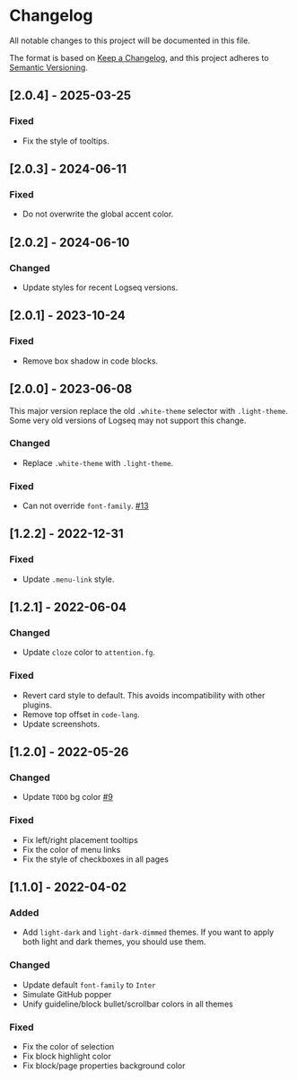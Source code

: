 # Changelog

All notable changes to this project will be documented in this file.

The format is based on [Keep a Changelog](https://keepachangelog.com/en/1.0.0/),
and this project adheres to [Semantic Versioning](https://semver.org/spec/v2.0.0.html).

## [2.0.4] - 2025-03-25

### Fixed

- Fix the style of tooltips.

## [2.0.3] - 2024-06-11

### Fixed

- Do not overwrite the global accent color.

## [2.0.2] - 2024-06-10

### Changed

- Update styles for recent Logseq versions.

## [2.0.1] - 2023-10-24

### Fixed

- Remove box shadow in code blocks.

## [2.0.0] - 2023-06-08

This major version replace the old `.white-theme` selector with `.light-theme`. Some very old versions of Logseq may not support this change.

### Changed

- Replace `.white-theme` with `.light-theme`.

### Fixed

- Can not override `font-family`. [#13](https://github.com/g1eny0ung/logseq-github-theme/pull/13)

## [1.2.2] - 2022-12-31

### Fixed

- Update `.menu-link` style.

## [1.2.1] - 2022-06-04

### Changed

- Update `cloze` color to `attention.fg`.

### Fixed

- Revert card style to default. This avoids incompatibility with other plugins.
- Remove top offset in `code-lang`.
- Update screenshots.

## [1.2.0] - 2022-05-26

### Changed

- Update `TODO` bg color [#9](https://github.com/g1eny0ung/logseq-github-theme/pull/9)

### Fixed

- Fix left/right placement tooltips
- Fix the color of menu links
- Fix the style of checkboxes in all pages

## [1.1.0] - 2022-04-02

### Added

- Add `light-dark` and `light-dark-dimmed` themes. If you want to apply both light and dark themes, you should use them.

### Changed

- Update default `font-family` to `Inter`
- Simulate GitHub popper
- Unify guideline/block bullet/scrollbar colors in all themes

### Fixed

- Fix the color of selection
- Fix block highlight color
- Fix block/page properties background color
